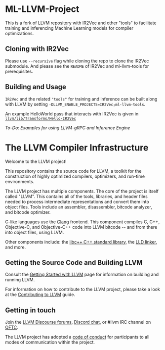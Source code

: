 # ML-LLVM-Project

This is a fork of LLVM repository with IR2Vec and other "tools" to facilitate training and inferencing Machine Learning models for compiler optimizations.

## Cloning with IR2Vec

Please use `--recursive` flag while cloning the repo to clone the IR2Vec submodule. And please see the `README` of IR2Vec and ml-llvm-tools for prerequisites.

## Building and Usage

`IR2Vec` and the related `"tools"` for training and inference can be built along with LLVM by setting `-DLLVM_ENABLE_PROJECTS=IR2Vec;ml-llvm-tools`.

An example HelloWorld pass that interacts with IR2Vec is given in [`llvm/lib/Transforms/Hello-IR2Vec`](llvm/lib/Transforms/Hello-IR2Vec)

*To-Do: Examples for using LLVM-gRPC and Inference Engine*


# The LLVM Compiler Infrastructure

Welcome to the LLVM project!

This repository contains the source code for LLVM, a toolkit for the
construction of highly optimized compilers, optimizers, and run-time
environments.

The LLVM project has multiple components. The core of the project is
itself called "LLVM". This contains all of the tools, libraries, and header
files needed to process intermediate representations and convert them into
object files. Tools include an assembler, disassembler, bitcode analyzer, and
bitcode optimizer.

C-like languages use the [Clang](http://clang.llvm.org/) frontend. This
component compiles C, C++, Objective-C, and Objective-C++ code into LLVM bitcode
-- and from there into object files, using LLVM.

Other components include:
the [libc++ C++ standard library](https://libcxx.llvm.org),
the [LLD linker](https://lld.llvm.org), and more.

## Getting the Source Code and Building LLVM

Consult the
[Getting Started with LLVM](https://llvm.org/docs/GettingStarted.html#getting-the-source-code-and-building-llvm)
page for information on building and running LLVM.

For information on how to contribute to the LLVM project, please take a look at
the [Contributing to LLVM](https://llvm.org/docs/Contributing.html) guide.

## Getting in touch

Join the [LLVM Discourse forums](https://discourse.llvm.org/), [Discord
chat](https://discord.gg/xS7Z362), or #llvm IRC channel on
[OFTC](https://oftc.net/).

The LLVM project has adopted a [code of conduct](https://llvm.org/docs/CodeOfConduct.html) for
participants to all modes of communication within the project.
